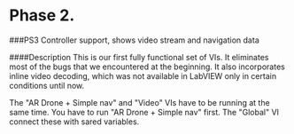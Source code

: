 # Phase 2.
###PS3 Controller support, shows video stream and navigation data

####Description
This is our first fully functional set of VIs. It eliminates most of the bugs that we encountered at the beginning. It also incorporates inline video decoding, which was not available in LabVIEW only in certain conditions until now.

The "AR Drone + Simple nav" and "Video" VIs have to be running at the same time. You have to run "AR Drone + Simple nav" first.
The "Global" VI connect these with sared variables.